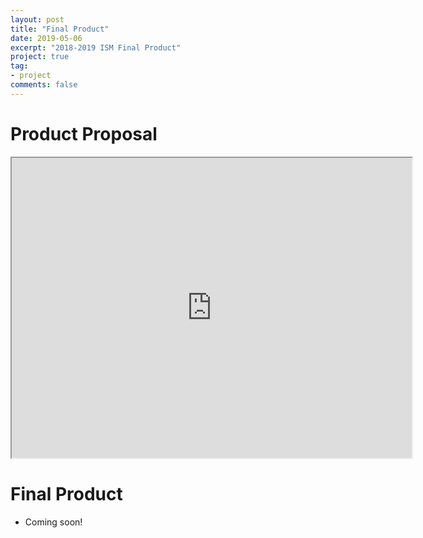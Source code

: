 ```yaml
---
layout: post
title: "Final Product"
date: 2019-05-06
excerpt: "2018-2019 ISM Final Product"
project: true
tag:
- project
comments: false
---
```


# Product Proposal

<iframe src="https://drive.google.com/file/d/1TXeTPS4RKho7Qal8Dw5S2BLU5E1mEG4I/preview" width="640" height="480"></iframe>

# Final Product

* Coming soon!
